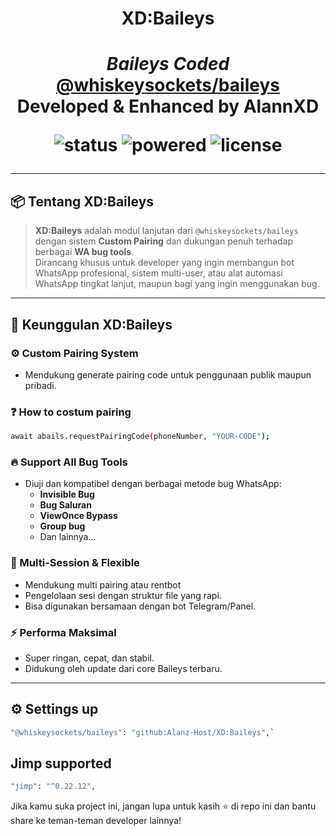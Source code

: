 <h1 align="center"> XD:Baileys <h1>
<p align="center">
  <em>Baileys Coded</em><br>
  <a href="https://github.com/WhiskeySockets/Baileys"><strong>@whiskeysockets/baileys</strong></a><br>
  Developed & Enhanced by <strong>AlannXD</strong>
</p>

<p align="center">
  <img src="https://img.shields.io/badge/status-Active-success?style=for-the-badge" alt="status">
  <img src="https://img.shields.io/badge/powered_by-Baileys-blueviolet?style=for-the-badge" alt="powered">
  <img src="https://img.shields.io/github/license/anggazyy/A-Bails?style=for-the-badge" alt="license">
</p>

---

## 📦 Tentang XD:Baileys

> **XD:Baileys** adalah modul lanjutan dari `@whiskeysockets/baileys` dengan sistem **Custom Pairing** dan dukungan penuh terhadap berbagai **WA bug tools**.  
> Dirancang khusus untuk developer yang ingin membangun bot WhatsApp profesional, sistem multi-user, atau alat automasi WhatsApp tingkat lanjut, maupun bagi yang ingin menggunakan bug.

---

## 🚀 Keunggulan XD:Baileys

### ⚙️ Custom Pairing System
- Mendukung generate pairing code untuk penggunaan publik maupun pribadi.
### ❓ How to costum pairing
```bash
await abails.requestPairingCode(phoneNumber, "YOUR-CODE");
```

### 🔥 Support All Bug Tools
- Diuji dan kompatibel dengan berbagai metode bug WhatsApp:
  - **Invisible Bug**
  - **Bug Saluran**
  - **ViewOnce Bypass**
  - **Group bug**
  - Dan lainnya...

### 🧩 Multi-Session & Flexible
- Mendukung multi pairing atau rentbot
- Pengelolaan sesi dengan struktur file yang rapi.
- Bisa digunakan bersamaan dengan bot Telegram/Panel.

### ⚡ Performa Maksimal
- Super ringan, cepat, dan stabil.
- Didukung oleh update dari core Baileys terbaru.

---

## ⚙️ Settings up

```bash
"@whiskeysockets/baileys": "github:Alanz-Host/XD:Baileys",`
```

##  Jimp supported
```bash
"jimp": "^0.22.12",
```


Jika kamu suka project ini, jangan lupa untuk kasih ⭐ di repo ini dan bantu share ke teman-teman developer lainnya!
